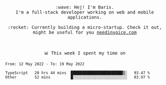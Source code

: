 <p align="center">
  <br><br>
  <samp>
    :wave: Hej! I'm Baris.
    <br>I'm a full-stack developer working on web and mobile applications.
       <br><br>:rocket: Currently building a micro-startup. Check it out, might be useful for you <a href="https://needinvoice.com/" target="_blank">needinvoice.com</a>

  </samp>
 <br><br><br>
</p>
<p align=center><samp>📊  This week I spent my time on</samp></p>


<!--START_SECTION:waka-->

```text
From: 12 May 2022 - To: 19 May 2022

TypeScript   20 hrs 44 mins  ███████████████████████▒░   93.47 %
Other        52 mins         █░░░░░░░░░░░░░░░░░░░░░░░░   03.97 %
```

<!--END_SECTION:waka-->


